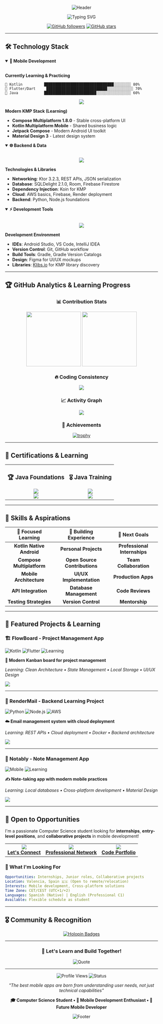 <div align="center">

![Header](https://capsule-render.vercel.app/api?type=waving&color=0:667eea,100:764ba2&height=200&section=header&text=Hi,%20I'm%20Pau&fontSize=40&fontColor=fff&animation=fadeIn&fontAlignY=38&desc=Kotlin%20%7C%20Flutter%20%7C%20Mobile%20Developer&descAlignY=51&descAlign=62)

</div>

<div align="center">
  <img src="https://readme-typing-svg.herokuapp.com?font=Fira+Code&weight=600&size=28&duration=4000&pause=1000&color=667EEA&center=true&vCenter=true&width=600&lines=Cross-Platform+Mobile+Developer;Kotlin+%26+Android+Enthusiast;Learning+%26+Building+Daily;Open+to+Opportunities" alt="Typing SVG" />
</div>

<div align="center">

[![GitHub followers](https://img.shields.io/github/followers/paulopnun?logo=GitHub&style=for-the-badge)](https://github.com/paulopnun)
[![GitHub stars](https://img.shields.io/github/stars/paulopnun?logo=GitHub&style=for-the-badge)](https://github.com/paulopnun)

</div>

---

## 🛠️ Technology Stack

<details open>
<summary><b>📱 Mobile Development</b></summary>
<br>

**Currently Learning & Practicing**
```
🥇 Kotlin          ████████████████████████████████░░░░░░░░ 80%
🥈 Flutter/Dart     ████████████████████████████░░░░░░░░░░░░ 70%  
🥉 Java            ████████████████████████░░░░░░░░░░░░░░░░ 60%
```

<p align="center">
  <img src="https://skillicons.dev/icons?i=kotlin,flutter,dart,java,androidstudio&theme=dark" />
</p>

**Modern KMP Stack (Learning)**
- **Compose Multiplatform 1.8.0** - Stable cross-platform UI
- **Kotlin Multiplatform Mobile** - Shared business logic
- **Jetpack Compose** - Modern Android UI toolkit
- **Material Design 3** - Latest design system

</details>

<details open>
<summary><b>🌐 Backend & Data</b></summary>
<br>

<p align="center">
  <img src="https://skillicons.dev/icons?i=python,nodejs,docker,aws,postgresql,mysql,firebase&theme=dark" />
</p>

**Technologies & Libraries**
- **Networking**: Ktor 3.2.3, REST APIs, JSON serialization
- **Database**: SQLDelight 2.1.0, Room, Firebase Firestore
- **Dependency Injection**: Koin for KMP
- **Cloud**: AWS basics, Firebase, Render deployment
- **Backend**: Python, Node.js foundations

</details>

<details open>
<summary><b>⚡ Development Tools</b></summary>
<br>

<p align="center">
  <img src="https://skillicons.dev/icons?i=vscode,androidstudio,git,github,figma,gradle&theme=dark" />
</p>

**Development Environment**
- **IDEs**: Android Studio, VS Code, IntelliJ IDEA
- **Version Control**: Git, GitHub workflow
- **Build Tools**: Gradle, Gradle Version Catalogs
- **Design**: Figma for UI/UX mockups
- **Libraries**: [Klibs.io](https://klibs.io) for KMP library discovery

</details>

---

## 🏆 GitHub Analytics & Learning Progress

<div align="center">

### 📊 Contribution Stats
<img height="180em" src="https://github-readme-stats.vercel.app/api?username=paulopnun&show_icons=true&theme=tokyonight&include_all_commits=true&count_private=true&hide_border=true&title_color=667EEA&icon_color=667EEA"/>
<img height="180em" src="https://github-readme-stats.vercel.app/api/top-langs/?username=paulopnun&layout=compact&langs_count=10&theme=tokyonight&hide_border=true&title_color=667EEA"/>

### 🔥 Coding Consistency
<img src="https://github-readme-streak-stats.herokuapp.com/?user=paulopnun&theme=tokyonight&hide_border=true&stroke=667EEA&ring=667EEA&fire=667EEA&currStreakLabel=667EEA" />

### 📈 Activity Graph
<img src="https://github-readme-activity-graph.vercel.app/graph?username=paulopnun&theme=tokyo-night&hide_border=true&color=667EEA&line=667EEA&point=FFFFFF" />

### 🏅 Achievements
[![trophy](https://github-profile-trophy.vercel.app/?username=paulopnun&theme=darkhub&no-frame=true&no-bg=true&margin-w=4&column=7&title=Stars,Followers,Commits,Repositories,PullRequest,Issues,Commit)](https://github.com/ryo-ma/github-profile-trophy)

</div>

---

## 📜 Certifications & Learning

<div align="center">

<table>
  <tr>
    <td align="center">
      <h3>🏆 Java Foundations</h3>
      <img src="https://img.shields.io/badge/Oracle-F80000?style=for-the-badge&logo=oracle&logoColor=white" /><br>
      <a href="https://learn.oracle.com/education/html/ols4/php/decodeImg.php?file=152239">
        <img src="https://img.shields.io/badge/View%20Certificate-0066CC?style=for-the-badge&logo=google-chrome&logoColor=white" />
      </a>
    </td>
    <td align="center">
      <h3>🎖️ Java Training</h3>
      <img src="https://img.shields.io/badge/Oracle-F80000?style=for-the-badge&logo=oracle&logoColor=white" /><br>
      <a href="https://learn.oracle.com/education/html/ols4/php/decodeImg.php?file=79726">
        <img src="https://img.shields.io/badge/View%20Certificate-0066CC?style=for-the-badge&logo=google-chrome&logoColor=white" />
      </a>
    </td>
  </tr>
</table>

</div>

---

## 💼 Skills & Aspirations

<div align="center">

| 🎯 **Focused Learning** | 📱 **Building Experience** | 🚀 **Next Goals** |
|:-:|:-:|:-:|
| **Kotlin Native Android** | **Personal Projects** | **Professional Internships** |
| **Compose Multiplatform** | **Open Source Contributions** | **Team Collaboration** |
| **Mobile Architecture** | **UI/UX Implementation** | **Production Apps** |
| **API Integration** | **Database Management** | **Code Reviews** |
| **Testing Strategies** | **Version Control** | **Mentorship** |

</div>

  
---

## 🌟 Featured Projects & Learning



### 🏗️ FlowBoard - Project Management App
![Kotlin](https://img.shields.io/badge/Kotlin-0095D5?style=flat-square&logo=kotlin&logoColor=white)
![Flutter](https://img.shields.io/badge/Flutter-02569B?style=flat-square&logo=flutter&logoColor=white)
![Learning](https://img.shields.io/badge/Learning%20Project-4CAF50?style=flat-square)

**🎯 Modern Kanban board for project management**

*Learning: Clean Architecture • State Management • Local Storage • UI/UX Design*

<a href="https://github.com/PauLopNun/FlowBoard">
  <img src="https://img.shields.io/badge/🔗%20View%20Code-667eea?style=for-the-badge&logo=github&logoColor=white" />
</a>

---

### 📧 RenderMail - Backend Learning Project
![Python](https://img.shields.io/badge/Python-3776AB?style=flat-square&logo=python&logoColor=white)
![Node.js](https://img.shields.io/badge/Node.js-339933?style=flat-square&logo=nodedotjs&logoColor=white)
![AWS](https://img.shields.io/badge/AWS-232F3E?style=flat-square&logo=amazon-aws&logoColor=white)

**☁️ Email management system with cloud deployment**

*Learning: REST APIs • Cloud deployment • Docker • Backend architecture*

<a href="https://github.com/paulopnun/RenderMail">
  <img src="https://img.shields.io/badge/🔗%20View%20Backend-667eea?style=for-the-badge&logo=github&logoColor=white" />
</a>

---

### 📝 Notably - Note Management App
![Mobile](https://img.shields.io/badge/Mobile%20Development-4CAF50?style=flat-square)
![Learning](https://img.shields.io/badge/Student%20Project-FF9800?style=flat-square)

**✍️ Note-taking app with modern mobile practices**

*Learning: Local databases • Cross-platform development • Material Design*

<a href="https://github.com/PauLopNun/Notably">
  <img src="https://img.shields.io/badge/📖%20View%20Project-667eea?style=for-the-badge&logo=github&logoColor=white" />
</a>

</div>

---

## 🤝 Open to Opportunities

I'm a passionate Computer Science student looking for **internships**, **entry-level positions**, and **collaborative projects** in mobile development!

<table>
  <tr>
    <td align="center">
      <a href="mailto:paulopeznunez@gmail.com">
        <img src="https://img.shields.io/badge/Email-D14836?style=for-the-badge&logo=gmail&logoColor=white" />
        <br><strong>Let's Connect</strong>
      </a>
    </td>
    <td align="center">
      <a href="https://www.linkedin.com/in/paulopnun">
        <img src="https://img.shields.io/badge/LinkedIn-0077B5?style=for-the-badge&logo=linkedin&logoColor=white" />
        <br><strong>Professional Network</strong>
      </a>
    </td>
    <td align="center">
      <a href="https://github.com/paulopnun">
        <img src="https://img.shields.io/badge/GitHub-100000?style=for-the-badge&logo=github&logoColor=white" />
        <br><strong>Code Portfolio</strong>
      </a>
    </td>
  </tr>
</table>

### 🎯 What I'm Looking For
```yaml
Opportunities: Internships, Junior roles, Collaborative projects
Location: Valencia, Spain 🇪🇸 (Open to remote/relocation)
Interests: Mobile development, Cross-platform solutions
Time Zone: CET/CEST (UTC+1/+2)
Languages: Spanish (Native) | English (Professional C1)
Available: Flexible schedule as student
```
</div>

---

## 🎖️ Community & Recognition

<div align="center">

[![Holopin Badges](https://holopin.me/paulopnun)](https://holopin.io/@paulopnun)

</div>

---

<div align="center">

### 💬 Let's Learn and Build Together!

![Quote](https://quotes-github-readme.vercel.app/api?type=horizontal&theme=tokyonight)

---

![Profile Views](https://komarev.com/ghpvc/?username=paulopnun&color=667eea&style=for-the-badge&label=Profile+Views)
![Status](https://img.shields.io/badge/Status-Learning%20%26%20Growing-667eea?style=for-the-badge)

*"The best mobile apps are born from understanding user needs, not just technical capabilities"*

**🎓 Computer Science Student • 📱 Mobile Development Enthusiast • 🚀 Future Mobile Developer**

![Footer](https://capsule-render.vercel.app/api?type=waving&color=0:667eea,100:764ba2&height=100&section=footer)

</div>
